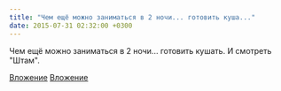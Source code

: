 ```yaml
---
title: "Чем ещё можно заниматься в 2 ночи... готовить куша..."
date: 2015-07-31 02:32:00 +0300
---
```


Чем ещё можно заниматься в 2 ночи... готовить кушать. И смотреть "Штам".


[Вложение](/assets/vk_photos/1/JcusGw_G8Go.jpg)
[Вложение](/assets/vk_photos/1/3t8whFTN0tQ.jpg)
